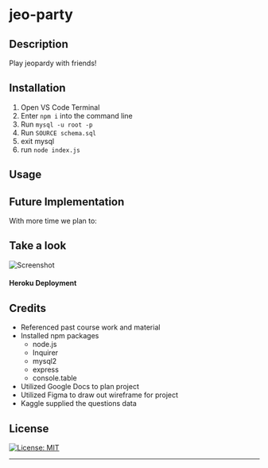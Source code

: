 # jeo-party

## Description
Play jeopardy with friends!

## Installation
  <!-- example -->
1. Open VS Code Terminal
2. Enter `npm i` into the command line
3. Run `mysql -u root -p`
4. Run `SOURCE schema.sql`
5. exit mysql
7. run `node index.js`


## Usage


## Future Implementation

With more time we plan to:

## Take a look

![Screenshot]()

#### Heroku Deployment

## Credits

- Referenced past course work and material
- Installed npm packages 
  - node.js
  - Inquirer
  - mysql2
  - express
  - console.table
- Utilized Google Docs to plan project
- Utilized Figma to draw out wireframe for project
- Kaggle supplied the questions data

## License

[![License: MIT](https://img.shields.io/badge/License-MIT-yellow.svg)](https://opensource.org/licenses/MIT)

---